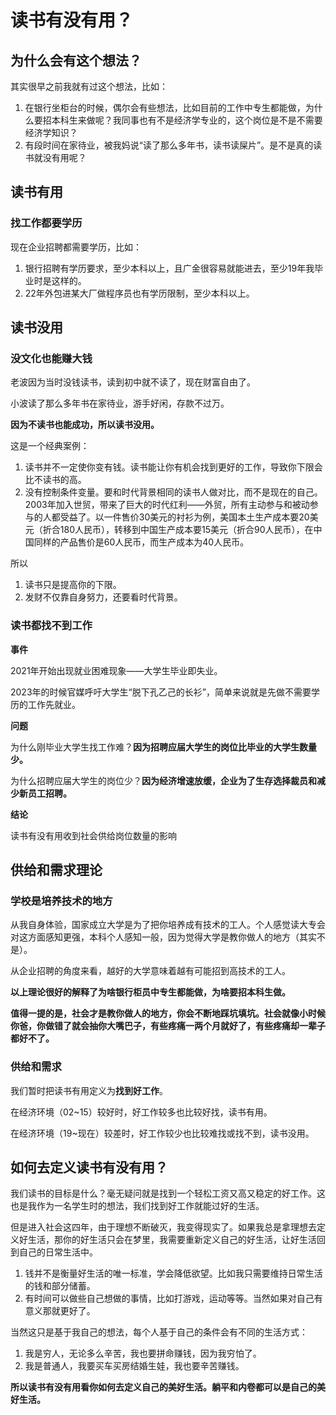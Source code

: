 # 读书有没有用？

## 为什么会有这个想法？

其实很早之前我就有过这个想法，比如：

1. 在银行坐柜台的时候，偶尔会有些想法，比如目前的工作中专生都能做，为什么要招本科生来做呢？我同事也有不是经济学专业的，这个岗位是不是不需要经济学知识？
2. 有段时间在家待业，被我妈说“读了那么多年书，读书读屎片”。是不是真的读书就没有用呢？



## **读书有用**

### 找工作都要学历

现在企业招聘都需要学历，比如：

1. 银行招聘有学历要求，至少本科以上，且广金很容易就能进去，至少19年我毕业时是这样的。
2. 22年外包进某大厂做程序员也有学历限制，至少本科以上。



## 读书没用

### 没文化也能赚大钱

老波因为当时没钱读书，读到初中就不读了，现在财富自由了。

小波读了那么多年书在家待业，游手好闲，存款不过万。

**因为不读书也能成功，所以读书没用。**

这是一个经典案例：

1. 读书并不一定使你变有钱。读书能让你有机会找到更好的工作，导致你下限会比不读书的高。
2. 没有控制条件变量。要和时代背景相同的读书人做对比，而不是现在的自己。2003年加入世贸，带来了巨大的时代红利——外贸，所有主动参与和被动参与的人都受益了。以一件售价30美元的衬衫为例，美国本土生产成本要20美元（折合180人民币），转移到中国生产成本要15美元（折合90人民币），在中国同样的产品售价是60人民币，而生产成本为40人民币。

所以

1. 读书只是提高你的下限。
2. 发财不仅靠自身努力，还要看时代背景。



### 读书都找不到工作

**事件**

2021年开始出现就业困难现象——大学生毕业即失业。

2023年的时候官媒呼吁大学生“脱下孔乙己的长衫”，简单来说就是先做不需要学历的工作先就业。

**问题**

为什么刚毕业大学生找工作难？**因为招聘应届大学生的岗位比毕业的大学生数量少。**

为什么招聘应届大学生的岗位少？**因为经济增速放缓，企业为了生存选择裁员和减少新员工招聘。**



**结论**

读书有没有用收到社会供给岗位数量的影响



## 供给和需求理论

### 学校是培养技术的地方

从我自身体验，国家成立大学是为了把你培养成有技术的工人。个人感觉读大专会对这方面感知更强，本科个人感知一般，因为觉得大学是教你做人的地方（其实不是）。

从企业招聘的角度来看，越好的大学意味着越有可能招到高技术的工人。

**以上理论很好的解释了为啥银行柜员中专生都能做，为啥要招本科生做。**

**值得一提的是，社会才是教你做人的地方，你会不断地踩坑填坑。社会就像小时候你爸，你做错了就会抽你大嘴巴子，有些疼痛一两个月就好了，有些疼痛却一辈子都好不了。**



### 供给和需求

我们暂时把读书有用定义为**找到好工作**。

在经济环境（02~15）较好时，好工作较多也比较好找，读书有用。

在经济环境（19~现在）较差时，好工作较少也比较难找或找不到，读书没用。



## 如何去定义读书有没有用？

我们读书的目标是什么？毫无疑问就是找到一个轻松工资又高又稳定的好工作。这也是我作为一名学生时的想法，我们找到好工作就能过好的生活。

但是进入社会这四年，由于理想不断破灭，我变得现实了。如果我总是拿理想去定义好生活，那你的好生活只会在梦里，我需要重新定义自己的好生活，让好生活回到自己的日常生活中。

1. 钱并不是衡量好生活的唯一标准，学会降低欲望。比如我只需要维持日常生活的钱和部分储蓄。
2. 有时间可以做些自己想做的事情，比如打游戏，运动等等。当然如果对自己有意义那就更好了。

当然这只是基于我自己的想法，每个人基于自己的条件会有不同的生活方式：

1. 我是穷人，无论多么辛苦，我也要拼命赚钱，因为我穷怕了。
2. 我是普通人，我要买车买房结婚生娃，我也要辛苦赚钱。

**所以读书有没有用看你如何去定义自己的美好生活。躺平和内卷都可以是自己的美好生活。**









## 

